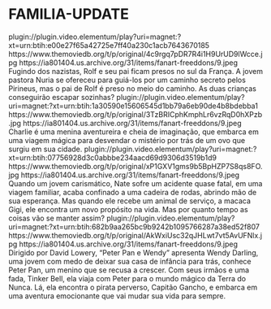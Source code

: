 # FAMILIA-UPDATE


<item>
<title>[COLOR silver][B] CAMINHO PARA LIBERDADE [/COLOR][/B][COLOR yellow]  FULL HD  [B][/COLOR][/B]</title>
<link>plugin://plugin.video.elementum/play?uri=magnet:?xt=urn:btih:e00e27f65a42725e7ff40a230c1acb7643670185</link>
<thumbnail>https://www.themoviedb.org/t/p/original/4c9rgq7pDR7R4i1H9UrUD9lWcce.jpg</thumbnail>
<fanart>https://ia801404.us.archive.org/31/items/fanart-freeddons/9.jpeg</fanart>
<info>Fugindo dos nazistas, Rolf e seu pai ficam presos no sul da França. A jovem pastora Nuria se ofereceu para guiá-los por um caminho secreto pelos Pirineus, mas o pai de Rolf é preso no meio do caminho. As duas crianças conseguirão escapar sozinhas?</info>
</item>

<item>
<title>[COLOR silver][B] UMA VIAGEM INCRÍVEL [/COLOR][/B][COLOR yellow]  FULL HD  [B][/COLOR][/B]</title>
<link>plugin://plugin.video.elementum/play?uri=magnet:?xt=urn:btih:1a30590e15606545d1bb79a6eb90de4b8bdebba1</link>
<thumbnail>https://www.themoviedb.org/t/p/original/3TzBRICphKmphLr6vzRqD0hXPzb.jpg</thumbnail>
<fanart>https://ia801404.us.archive.org/31/items/fanart-freeddons/9.jpeg</fanart>
<info>Charlie é uma menina aventureira e cheia de imaginação, que embarca em uma viagem mágica para desvendar o mistério por trás de um ovo que surgiu em sua cidade.</info>
</item>

<item>
<title>[COLOR silver][B] GIGI & NATE [/COLOR][/B][COLOR yellow]  FULL HD  [B][/COLOR][/B]</title>
<link>plugin://plugin.video.elementum/play?uri=magnet:?xt=urn:btih:07756928d3c0abbbe234aacd69d9306d3519b1d9</link>
<thumbnail>https://www.themoviedb.org/t/p/original/xP1GXV1gms9b5BpHZP7S8qs8FO.jpg</thumbnail>
<fanart>https://ia801404.us.archive.org/31/items/fanart-freeddons/9.jpeg</fanart>
<info> Quando um jovem carismático, Nate sofre um acidente quase fatal, em uma viagem familiar, acaba confinado a uma cadeira de rodas, abrindo mão de sua esperança. Mas quando ele recebe um animal de serviço, a macaca Gigi, ele encontra um novo propósito na vida. Mas por quanto tempo as coisas vão se manter assim?</info>
</item>

<item>
<title>[COLOR silver][B] PETER PAN & WENDY [/COLOR][/B][COLOR yellow]  FULL HD  [B][/COLOR][/B]</title>
<link>plugin://plugin.video.elementum/play?uri=magnet:?xt=urn:btih:682b9aa265bc9b9242b1095766287a38ed52f807</link>
<thumbnail>https://www.themoviedb.org/t/p/original/AkWxiUsc32qJHLwt7vt5AvUFNlx.jpg</thumbnail>
<fanart>https://ia801404.us.archive.org/31/items/fanart-freeddons/9.jpeg</fanart>
<info> Dirigido por David Lowery, “Peter Pan e Wendy” apresenta Wendy Darling, uma jovem com medo de deixar sua casa de infância para trás, conhece Peter Pan, um menino que se recusa a crescer. Com seus irmãos e uma fada, Tinker Bell, ela viaja com Peter para o mundo mágico da Terra do Nunca. Lá, ela encontra o pirata perverso, Capitão Gancho, e embarca em uma aventura emocionante que vai mudar sua vida para sempre.</info>
</item>


